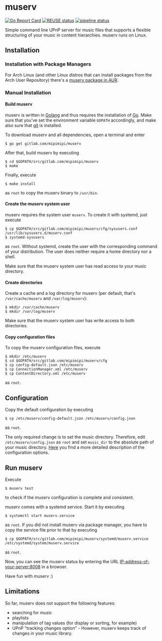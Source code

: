 # muserv

[![Go Report Card](https://goreportcard.com/badge/gitlab.com/mipimipi/muserv)](https://goreportcard.com/report/gitlab.com/mipimipi/muserv)
[![REUSE status](https://api.reuse.software/badge/gitlab.com/mipimipi/muserv)](https://api.reuse.software/info/gitlab.com/mipimipi/muserv)
[![pipeline status](https://gitlab.com/mipimipi/muserv/badges/master/pipeline.svg)](https://gitlab.com/mipimipi/muserv/-/commits/master)

Simple command line UPnP server for music files that supports a flexible structuring of your music in content hierarchies. muserv runs on Linux. 

## Installation

### Installation with Package Managers

For Arch Linux (and other Linux distros that can install packages from the Arch User Repository) there's a [muserv package in AUR](https://aur.archlinux.org/packages/muserv-git/).

### Manual Installation

#### Build muserv
muserv is written in [Golang](https://golang.org/) and thus requires the installation of [Go](https://golang.org/project/). Make sure that you've set the environment variable `GOPATH` accordingly, and make also sure that [git](https://git-scm.com/) is installed.

To download muserv and all dependencies, open a terminal and enter

    $ go get gitlab.com/mipimipi/muserv

After that, build muserv by executing

    $ cd $GOPATH/src/gitlab.com/mipimipi/muserv
    $ make

Finally, execute

    $ make install

as `root` to copy the muserv binary to `/usr/bin`.

#### Create the muserv system user

muserv requires the system user `muserv`. To create it with systemd, just execute

    $ cp $GOPATH/src/gitlab.com/mipimipi/muserv/cfg/sysusers.conf /usr/lib/sysusers.d/muserv.conf
    $ systemd-sysusers

as `root`. Without systemd, create the user with the corresponding command of your distribution. The user does neither require a home directory nor a shell.

Make sure that the muserv system user has read access to your music directory.

#### Create directories

Create a cache and a log directory for muserv (per default, that's `/var/cache/muserv` and `/var/log/muserv`):

    $ mkdir /var/cache/muserv
    $ mkdir /var/log/muserv

Make sure that the muserv system user has write access to both directories.

#### Copy configuration files

To copy the muserv configuration files, execute

    $ mkdir /etc/muserv
    $ cd $GOPATH/src/gitlab.com/mipimipi/muserv/cfg
    $ cp config-default.json /etc/muserv
    $ cp ConnectionManager.xml /etc/muserv
    $ cp ContentDirectory.xml /etc/muserv

as `root`.

## Configuration

Copy the default configuration by executing 

    $ cp /etc/muserv/config-default.json /etc/muserv/config.json

as `root`.

The only required change is to set the music directory. Therefore, edit `/etc/muserv/config.json` as `root` and set `music_dir` to the absolute path of your music directory. [Here](doc/configuration.md) you find a more detailed description of the configuration options.

## Run muserv

Execute

    $ muserv test
    
to check if the muserv configuration is complete and consistent.

muserv comes with a systemd service. Start it by executing 

    $ systemctl start muserv.service
    
as `root`. If you did not install muserv via package manager, you have to copy the service file prior to that by executing

    $ cp $GOPATH/src/gitlab.com/mipimipi/muserv/systemd/muserv.service /etc/systemd/system/muserv.service

as `root`.

Now, you can see the muserv status by entering the URL <IP-address-of-your-server:8008> in a browser.

Have fun with muserv :)

## Limitations

So far, muserv does not support the following features:

* searching for music
* playlists
* manipulation of tag values (for display or sorting, for example)
* UPnP "tracking changes option" - However, muserv keeps track of changes in your music library.